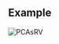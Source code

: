 ## Example

![PCAsRV](https://github.com/Barquena/Master-Thesis/assets/90822097/92fc1205-5583-40c1-9dcf-5241d4b2f411)
